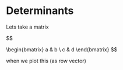 # Determinants

Lets take a matrix

$$

\begin{bmatrix}
a & b \\
c & d
\end{bmatrix}
$$

when we plot this (as row vector)